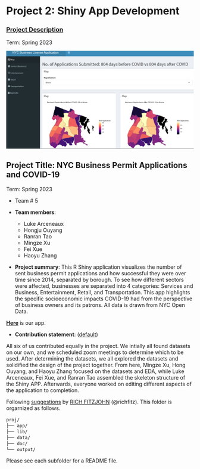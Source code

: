 # Project 2: Shiny App Development

### [Project Description](doc/project2_desc.md)

Term: Spring 2023

![screenshot](doc/figs/map.jpg)

## Project Title: NYC Business Permit Applications and COVID-19
Term: Spring 2023

+ Team # 5
+ **Team members**:
	+ Luke Arceneaux
	+ Hongju Ouyang
	+ Ranran Tao
	+ Mingze Xu
	+ Fei Xue
	+ Haoyu Zhang

+ **Project summary**: This R Shiny application visualizes the number of sent business permit applications and how successful they were over time since 2014, separated by borough. To see how different sectors were affected, businesses are separated into 4 categories: Services and Business, Entertainment, Retail, and Transportation. This app highlights the specific socioeconomic impacts COVID-19 had from the perspective of business owners and its patrons. All data is drawn from NYC Open Data.

**[Here](https://zhanghaoyu0.shinyapps.io/Stats5243/)** is our app.

+ **Contribution statement**: ([default](doc/a_note_on_contributions.md)) 

All six of us contributed equally in the project. We intially all found datasets on our own, and we scheduled zoom meetings to determine which to be used. After determining the datasets, we all explored the datasets and solidified the design of the project together. From here, Mingze Xu, Hong Ouyang, and Haoyu Zhang focused on the datasets and EDA, while Luke Arceneaux, Fei Xue, and Ranran Tao assembled the skeleton structure of the Shiny APP. Afterwards, everyone worked on editing different aspects of the application to completion. 

Following [suggestions](http://nicercode.github.io/blog/2013-04-05-projects/) by [RICH FITZJOHN](http://nicercode.github.io/about/#Team) (@richfitz). This folder is orgarnized as follows.

```
proj/
├── app/
├── lib/
├── data/
├── doc/
└── output/
```

Please see each subfolder for a README file.

